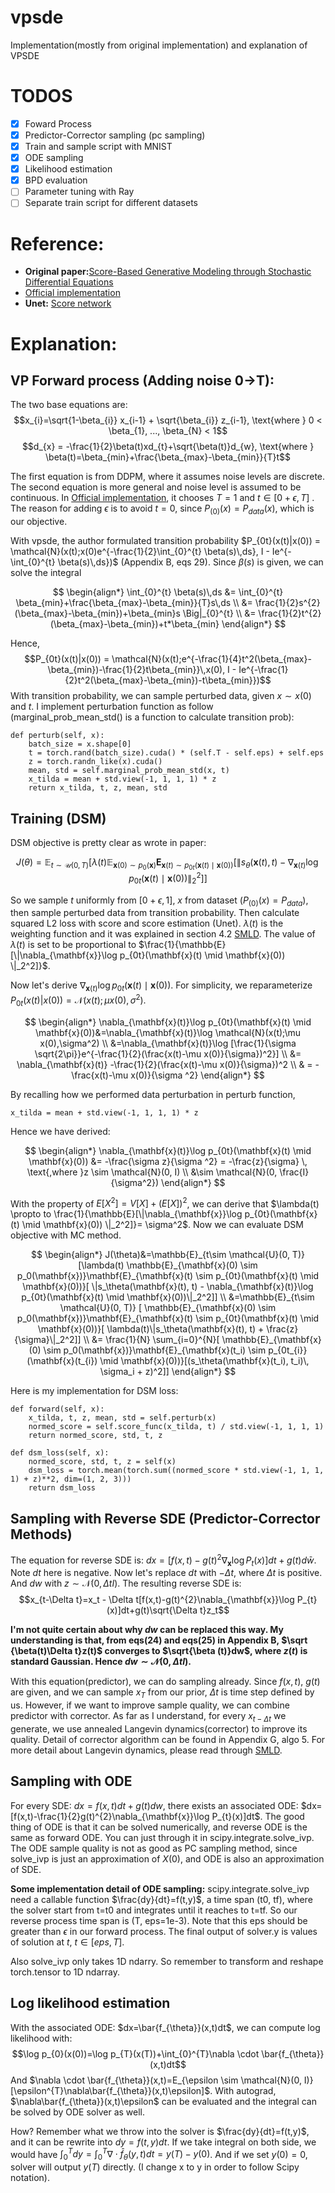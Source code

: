 

# vpsde
Implementation(mostly from original implementation) and explanation of VPSDE
# TODOS
- [x] Foward Process
- [x] Predictor-Corrector sampling (pc sampling) 
- [x] Train and sample script with MNIST
- [x] ODE sampling
- [x] Likelihood estimation
- [x] BPD evaluation
- [ ] Parameter tuning with Ray
- [ ] Separate train script for different datasets

# Reference:
- **Original paper:**[Score-Based Generative Modeling through Stochastic Differential Equations](https://arxiv.org/pdf/2011.13456.pdf)
- [Official implementation](https://github.com/yang-song/score_sde_pytorch)
- **Unet:**  [Score network](https://github.com/CW-Huang/sdeflow-light/blob/main/lib/models/unet.py)

# Explanation:
## VP Forward process (Adding noise 0->T):
The two base equations are: 
$$x_{i}=\sqrt{1-\beta_{i}} x_{i-1} + \sqrt{\beta_{i}} z_{i-1}, \text{where } 0 < \beta_{1}, ..., \beta_{N} < 1$$
$$d_{x} = -\frac{1}{2}\beta(t)xd_{t}+\sqrt{\beta(t)}d_{w}, \text{where } \beta(t)=\beta_{min}+\frac{\beta_{max}-\beta_{min}}{T}t$$

The first equation is from DDPM, where it assumes noise levels are discrete. The second equation is more general and noise level is assumed to be continuous. In [Official implementation](https://github.com/yang-song/score_sde_pytorch), it chooses $T=1$ and $t \in [0+\epsilon, T]$ . The reason for adding $\epsilon$ is to avoid $t=0$, since $P_{(0)}(x) = P_{data}(x)$, which is our objective.

With vpsde, the author formulated transition probability $P_{0t}(x(t)|x(0)) = \mathcal{N}(x(t);x(0)e^{-\frac{1}{2}\int_{0}^{t} \beta(s)\,ds}, I - Ie^{-\int_{0}^{t} \beta(s)\,ds})$ (Appendix B, eqs 29). Since $\beta(s)$ is given, we can solve the integral

$$
\begin{align*}
\int_{0}^{t} \beta(s)\,ds &= \int_{0}^{t} \beta_{min}+\frac{\beta_{max}-\beta_{min}}{T}s\,ds \\
&= \frac{1}{2}s^{2}(\beta_{max}-\beta_{min})+\beta_{min}s \Big|_{0}^{t} \\
&= \frac{1}{2}t^{2}(\beta_{max}-\beta_{min})+t*\beta_{min}
\end{align*}
$$

Hence,  $$P_{0t}(x(t)|x(0)) = \mathcal{N}(x(t);e^{-\frac{1}{4}t^2(\beta_{max}-\beta_{min})-\frac{1}{2}t\beta_{min}}\,x(0), I - Ie^{-\frac{1}{2}t^2(\beta_{max}-\beta_{min})-t\beta_{min}})$$
With transition probability, we can sample perturbed data, given $x\sim x(0)$ and $t$. I implement perturbation function as follow (marginal_prob_mean_std() is a function to calculate transition prob):
```
def perturb(self, x):  
    batch_size = x.shape[0]  
    t = torch.rand(batch_size).cuda() * (self.T - self.eps) + self.eps  
    z = torch.randn_like(x).cuda()  
    mean, std = self.marginal_prob_mean_std(x, t)  
    x_tilda = mean + std.view(-1, 1, 1, 1) * z  
    return x_tilda, t, z, mean, std
```
## Training (DSM)
DSM objective is pretty clear as wrote in paper:

$$J(\theta)=\mathbb{E}_{t\sim \mathcal{U}(0, T)} [\lambda(t) \mathbb{E}_{\mathbf{x}(0) \sim p_0(\mathbf{x})}\mathbf{E}_{\mathbf{x}(t) \sim p_{0t}(\mathbf{x}(t) \mid \mathbf{x}(0))}[ \|s_\theta(\mathbf{x}(t), t) - \nabla_{\mathbf{x}(t)}\log p_{0t}(\mathbf{x}(t) \mid \mathbf{x}(0))\|_2^2]]$$

So we sample $t$ uniformly from $[0+\epsilon, 1]$, $x$ from dataset ($P_{(0)}(x)=P_{data}$), then sample perturbed data from transition probability. Then calculate squared L2 loss with score and score estimation (Unet). $\lambda(t)$ is the weighting function and it was explained in section 4.2 [SMLD](https://arxiv.org/pdf/1907.05600.pdf). The value of $\lambda(t)$ is set to be proportional to $\frac{1}{\mathbb{E}[\|\nabla_{\mathbf{x}}\log p_{0t}(\mathbf{x}(t) \mid \mathbf{x}(0)) \|_2^2]}$.  

Now let's derive $\nabla_{\mathbf{x}(t)}\log p_{0t}(\mathbf{x}(t) \mid \mathbf{x}(0))$. For simplicity, we reparameterize $P_{0t}(x(t)|x(0)) = \mathcal{N}(x(t);\mu x(0),\sigma^2)$. 


$$
\begin{align*}
\nabla_{\mathbf{x}(t)}\log p_{0t}(\mathbf{x}(t) \mid \mathbf{x}(0))&=\nabla_{\mathbf{x}(t)}\log \mathcal{N}(x(t);\mu x(0),\sigma^2) \\
&=\nabla_{\mathbf{x}(t)}\log [\frac{1}{\sigma \sqrt{2\pi}}e^{-\frac{1}{2}(\frac{x(t)-\mu x(0)}{\sigma})^2}] \\
&= \nabla_{\mathbf{x}(t)} -\frac{1}{2}(\frac{x(t)-\mu x(0)}{\sigma})^2 \\
& = -\frac{x(t)-\mu x(0)}{\sigma ^2}
\end{align*}  
$$

By recalling how we performed data perturbation in perturb function, 
```
x_tilda = mean + std.view(-1, 1, 1, 1) * z  
```
Hence we have derived:

$$
\begin{align*}
\nabla_{\mathbf{x}(t)}\log p_{0t}(\mathbf{x}(t) \mid \mathbf{x}(0)) &= -\frac{\sigma z}{\sigma ^2} = -\frac{z}{\sigma} \, \text{,where }z \sim \mathcal{N}(0, I) \\
&\sim \mathcal{N}(0, \frac{I}{\sigma^2})
\end{align*}  
$$

With the property of $E[X^2]=V[X]+(E[X])^2$, we can derive that $\lambda(t) \propto to \frac{1}{\mathbb{E}[\|\nabla_{\mathbf{x}}\log p_{0t}(\mathbf{x}(t) \mid \mathbf{x}(0)) \|_2^2]}= \sigma^2$. Now we can evaluate DSM objective with MC method.

$$
\begin{align*}
J(\theta)&=\mathbb{E}_{t\sim \mathcal{U}(0, T)} [\lambda(t) \mathbb{E}_{\mathbf{x}(0) \sim p_0(\mathbf{x})}\mathbf{E}_{\mathbf{x}(t) \sim p_{0t}(\mathbf{x}(t) \mid \mathbf{x}(0))}[ \|s_\theta(\mathbf{x}(t), t) - \nabla_{\mathbf{x}(t)}\log p_{0t}(\mathbf{x}(t) \mid \mathbf{x}(0))\|_2^2]] \\
&=\mathbb{E}_{t\sim \mathcal{U}(0, T)} [ \mathbb{E}_{\mathbf{x}(0) \sim p_0(\mathbf{x})}\mathbf{E}_{\mathbf{x}(t) \sim p_{0t}(\mathbf{x}(t) \mid \mathbf{x}(0))}[ \lambda(t)\|s_\theta(\mathbf{x}(t), t) + \frac{z}{\sigma}\|_2^2]] \\
&= \frac{1}{N} \sum_{i=0}^{N}[ \mathbb{E}_{\mathbf{x}(0) \sim p_0(\mathbf{x})}\mathbf{E}_{\mathbf{x}(t_i) \sim p_{0t_{i}}(\mathbf{x}(t_{i}) \mid \mathbf{x}(0))}[(s_\theta(\mathbf{x}(t_i), t_i)\, \sigma_i + z)^2]]
\end{align*}  
$$

Here is my implementation for DSM loss:
```
def forward(self, x):  
    x_tilda, t, z, mean, std = self.perturb(x)  
    normed_score = self.score_func(x_tilda, t) / std.view(-1, 1, 1, 1)  
    return normed_score, std, t, z

def dsm_loss(self, x):  
    normed_score, std, t, z = self(x)  
    dsm_loss = torch.mean(torch.sum((normed_score * std.view(-1, 1, 1, 1) + z)**2, dim=(1, 2, 3)))  
    return dsm_loss
```

## Sampling with Reverse SDE (Predictor-Corrector Methods)
The equation for reverse SDE is: $dx=[f(x,t)-g(t)^{2}\nabla_{\mathbf{x}}\log P_{t}(x)]dt+g(t)d\bar{w}$. Note $dt$ here is negative. Now let's replace $dt$ with $-\Delta t$, where $\Delta t$ is positive. And $dw$ with $z \sim \mathcal{N}(0, \Delta tI)$. The resulting reverse SDE is: $$x_{t-\Delta t}=x_t - \Delta t[f(x,t)-g(t)^{2}\nabla_{\mathbf{x}}\log P_{t}(x)]dt+g(t)\sqrt{\Delta t}z_t$$

**I'm not quite certain about why $dw$ can be replaced this way. My understanding is that, from eqs(24) and eqs(25) in Appendix B, $\sqrt {\beta(t)\Delta t}z(t)$ converges to $\sqrt{\beta (t)}dw$, where $z(t)$ is standard Gaussian. Hence $dw \sim \mathcal{N}(0, \Delta tI)$.**

With this equation(predictor), we can do sampling already. Since $f(x,t)$, $g(t)$ are given, and we can sample $x_T$ from our prior, $\Delta t$ is time step defined by us. However, if we want to improve sample quality, we can combine predictor with corrector. As far as I understand, for every $x_{t-\Delta t}$ we generate, we use annealed Langevin dynamics(corrector) to improve its quality. Detail of corrector algorithm can be found in Appendix G, algo 5. For more detail about Langevin dynamics, please read through [SMLD](https://arxiv.org/pdf/1907.05600.pdf).

## Sampling with ODE
For every SDE: $dx=f(x,t)dt+g(t)dw$, there exists an associated ODE: $dx=[f(x,t)-\frac{1}{2}g(t)^{2}\nabla_{\mathbf{x}}\log P_{t}(x)]dt$. The good thing of ODE is that it can be solved numerically, and reverse ODE is the same as forward ODE. You can just through it in scipy.integrate.solve_ivp. The ODE sample quality is not as good as PC sampling method, since solve_ivp is just an approximation of $X(0)$, and ODE is also an approximation of SDE.

**Some implementation detail of ODE sampling:**
scipy.integrate.solve_ivp need a callable function $\frac{dy}{dt}=f(t,y)$, a time span (t0, tf), where the solver start from t=t0 and integrates until it reaches to t=tf. So our reverse process time span is (T, eps=1e-3). Note that this eps should be greater than $\epsilon$ in our forward process. The final output of solver.y is values of solution at $t$, $t\in [eps, T]$. 

Also solve_ivp only takes 1D ndarry. So remember to transform and reshape torch.tensor to 1D ndarray.

## Log likelihood estimation
With the associated ODE: $dx=\bar{f_{\theta}}(x,t)dt$, we can compute log likelihood with:
$$\log p_{0}(x(0))=\log p_{T}(x(T))+\int_{0}^{T}\nabla \cdot \bar{f_{\theta}}(x,t)dt$$
And $\nabla \cdot \bar{f_{\theta}}(x,t)=E_{\epsilon \sim \mathcal{N}(0, I)}[\epsilon^{T}\nabla\bar{f_{\theta}}(x,t)\epsilon]$. With autograd, $\nabla\bar{f_{\theta}}(x,t)\epsilon$ can be evaluated and the integral can be solved by ODE solver as well.

How? Remember what we throw into the solver is $\frac{dy}{dt}=f(t,y)$, and it can be rewrite into $dy=f(t,y)dt$. If we take integral on both side, we would have $\int_{0}^{T}dy=\int_{0}^{T}\nabla \cdot \bar{f}_{\theta}(y,t)dt=y(T)-y(0)$. And if we set $y(0)=0$, solver will output $y(T)$ directly. (I change x to y in order to follow Scipy notation).
